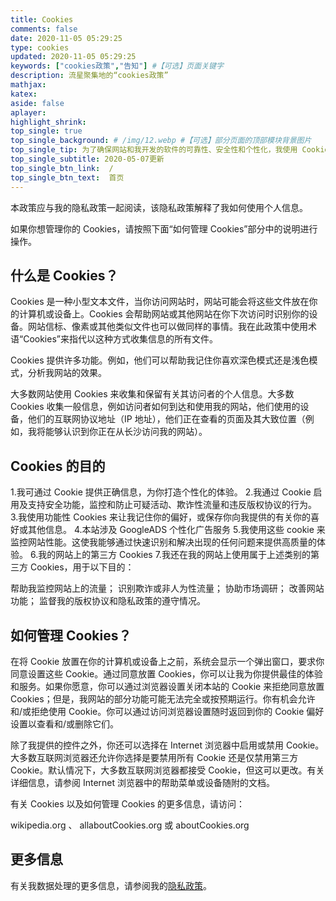 ```yaml
---
title: Cookies
comments: false
date: 2020-11-05 05:29:25
type: cookies
updated: 2020-11-05 05:29:25
keywords: ["cookies政策","告知"] #【可选】页面关键字
description: 流星聚集地的“cookies政策”
mathjax:
katex:
aside: false
aplayer:
highlight_shrink:
top_single: true
top_single_background: # /img/12.webp #【可选】部分页面的顶部模块背景图片
top_single_tip: 为了确保网站和我开发的软件的可靠性、安全性和个性化，我使用 Cookies。当你接受 Cookies 时，这有助于通过识别你的身份、记住你的偏好或提供个性化用户体验来帮助我改善网站。
top_single_subtitle: 2020-05-07更新
top_single_btn_link:  /
top_single_btn_text:  首页
---
```




本政策应与我的隐私政策一起阅读，该隐私政策解释了我如何使用个人信息。

如果你想管理你的 Cookies，请按照下面“如何管理 Cookies”部分中的说明进行操作。

## 什么是 Cookies？
Cookies 是一种小型文本文件，当你访问网站时，网站可能会将这些文件放在你的计算机或设备上。Cookies 会帮助网站或其他网站在你下次访问时识别你的设备。网站信标、像素或其他类似文件也可以做同样的事情。我在此政策中使用术语“Cookies”来指代以这种方式收集信息的所有文件。

Cookies 提供许多功能。例如，他们可以帮助我记住你喜欢深色模式还是浅色模式，分析我网站的效果。

大多数网站使用 Cookies 来收集和保留有关其访问者的个人信息。大多数 Cookies 收集一般信息，例如访问者如何到达和使用我的网站，他们使用的设备，他们的互联网协议地址（IP 地址），他们正在查看的页面及其大致位置（例如，我将能够认识到你正在从长沙访问我的网站）。

## Cookies 的目的
1.我可通过 Cookie 提供正确信息，为你打造个性化的体验。
2.我通过 Cookie 启用及支持安全功能，监控和防止可疑活动、欺诈性流量和违反版权协议的行为。
3.我使用功能性 Cookies 来让我记住你的偏好，或保存你向我提供的有关你的喜好或其他信息。
4.本站涉及 GoogleADS 个性化广告服务
5.我使用这些 cookie 来监控网站性能。这使我能够通过快速识别和解决出现的任何问题来提供高质量的体验。
6.我的网站上的第三方 Cookies
7.我还在我的网站上使用属于上述类别的第三方 Cookies，用于以下目的：

帮助我监控网站上的流量；
识别欺诈或非人为性流量；
协助市场调研；
改善网站功能；
监督我的版权协议和隐私政策的遵守情况。

## 如何管理 Cookies？
在将 Cookie 放置在你的计算机或设备上之前，系统会显示一个弹出窗口，要求你同意设置这些 Cookie。通过同意放置 Cookies，你可以让我为你提供最佳的体验和服务。如果你愿意，你可以通过浏览器设置关闭本站的 Cookie 来拒绝同意放置 Cookies；但是，我网站的部分功能可能无法完全或按预期运行。你有机会允许和/或拒绝使用 Cookie。你可以通过访问浏览器设置随时返回到你的 Cookie 偏好设置以查看和/或删除它们。

除了我提供的控件之外，你还可以选择在 Internet 浏览器中启用或禁用 Cookie。大多数互联网浏览器还允许你选择是要禁用所有 Cookie 还是仅禁用第三方 Cookie。默认情况下，大多数互联网浏览器都接受 Cookie，但这可以更改。有关详细信息，请参阅 Internet 浏览器中的帮助菜单或设备随附的文档。

有关 Cookies 以及如何管理 Cookies 的更多信息，请访问：

wikipedia.org 、 allaboutCookies.org 或 aboutCookies.org

## 更多信息
有关我数据处理的更多信息，请参阅我的[隐私政策](/privacy)。